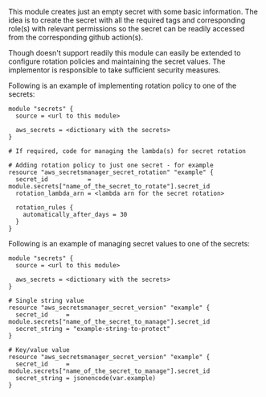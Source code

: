 This module creates just an empty secret with some basic information. The idea is to create the secret with all the required tags and corresponding role(s) with relevant permissions so the secret can be readily accessed from the corresponding github action(s).

Though doesn't support readily this module can easily be extended to configure rotation policies and maintaining the secret values. The implementor is responsible to take sufficient security measures.

Following is an example of implementing rotation policy to one of the secrets:

```
module "secrets" {
  source = <url to this module>

  aws_secrets = <dictionary with the secrets>
}

# If required, code for managing the lambda(s) for secret rotation

# Adding rotation policy to just one secret - for example
resource "aws_secretsmanager_secret_rotation" "example" {
  secret_id           = module.secrets["name_of_the_secret_to_rotate"].secret_id
  rotation_lambda_arn = <lambda arn for the secret rotation>

  rotation_rules {
    automatically_after_days = 30
  }
}
```

Following is an example of managing secret values to one of the secrets:

```
module "secrets" {
  source = <url to this module>

  aws_secrets = <dictionary with the secrets>
}

# Single string value
resource "aws_secretsmanager_secret_version" "example" {
  secret_id     = module.secrets["name_of_the_secret_to_manage"].secret_id
  secret_string = "example-string-to-protect"
}

# Key/value value
resource "aws_secretsmanager_secret_version" "example" {
  secret_id     = module.secrets["name_of_the_secret_to_manage"].secret_id
  secret_string = jsonencode(var.example)
}
```